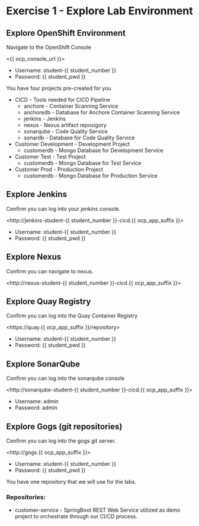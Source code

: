 # Exercise 1 - Explore Lab Environment

## Explore OpenShift Environment

Navigate to the OpenShift Console

<{{ ocp_console_url }}>

* Username: student-{{ student_number }}
* Password: {{ student_pwd }}

You have four projects pre-created for you

* CICD - Tools needed for CICD Pipeline
    * anchore - Container Scanning Service
    * anchoredb - Database for Anchore Container Scanning Service
    * jenkins - Jenkins
    * nexus - Nexus artifact reposigory
    * sonarqube - Code Quality Service
    * sonardb - Database for Code Quality Service
* Customer Development - Development Project
    * customerdb - Mongo Database for Development Service
* Customer Test - Test Project
    * customerdb - Mongo Database for Test Service
* Customer Prod - Production Project
    * customerdb - Mongo Database for Production Service


## Explore Jenkins

Confirm you can log into your jenkins console.  

<http://jenkins-student-{{ student_number }}-cicd.{{ ocp_app_suffix }}>

* Username: student-{{ student_number }}
* Password: {{ student_pwd }}

## Explore Nexus

Confirm you can navigate to nexus.

<http://nexus-student-{{ student_number }}-cicd.{{ ocp_app_suffix }}>

## Explore Quay Registry 

Confirm you can log into the Quay Container Registry

<https://quay.{{ ocp_app_suffix }}/repository>

* Username: student-{{ student_number }}
* Password: {{ student_pwd }}

## Explore SonarQube

Confirm you can log into the sonarqube console

<http://sonarqube-student-{{ student_number }}-cicd.{{ ocp_app_suffix }}>

* Username: admin
* Password: admin

## Explore Gogs (git repositories) 

Confirm you can log into the gogs git server.

<http://gogs.{{ ocp_app_suffix }}>

* Username: student-{{ student_number }}
* Password: {{ student_pwd }}

You have one repository that we will use for the labs.

### Repositories:
* customer-service - SpringBoot REST Web Service utilized as demo project to orchestrate through our CI/CD process.
